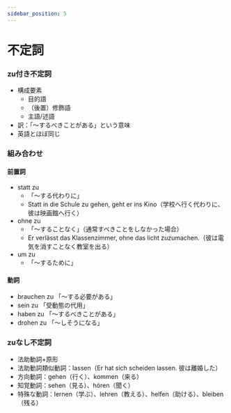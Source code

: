 ```yaml
---
sidebar_position: 5
---
```


# 不定詞

### zu付き不定詞

* 構成要素
  * 目的語
  * （後置）修飾語
  * 主語/述語
* 訳：「～するべきことがある」という意味
* 英語とほぼ同じ

### 組み合わせ

#### 前置詞

* statt zu
  * 「～する代わりに」
  * Statt in die Schule zu gehen, geht er ins Kino（学校へ行く代わりに、彼は映画館へ行く）
* ohne zu
  * 「～することなく」（通常すべきことをしなかった場合）
  * Er verlässt das Klassenzimmer, ohne das licht zuzumachen.（彼は電気を消すことなく教室を出る）
* um zu
  * 「～するために」

#### 動詞

* brauchen zu 「～する必要がある」
* sein zu 「受動態の代用」
* haben zu 「～するべきことがある」
* drohen zu 「～しそうになる」

### zuなし不定詞

* 法助動詞+原形
* 法助動詞類似動詞：lassen（Er hat sich scheiden lassen. 彼は離婚した）
* 方向動詞：gehen（行く）、kommen（来る）
* 知覚動詞：sehen（見る）、hören（聞く）
* 特殊な動詞：lernen（学ぶ）、lehren（教える）、helfen（助ける）、bleiben（残る）